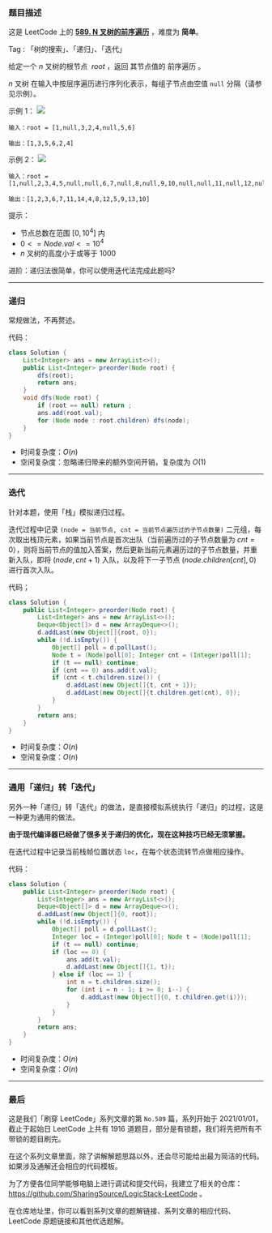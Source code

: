 ### 题目描述

这是 LeetCode 上的 **[589. N 叉树的前序遍历](https://leetcode-cn.com/problems/n-ary-tree-preorder-traversal/solution/gong-shui-san-xie-shu-de-sou-suo-yun-yon-pse1/)** ，难度为 **简单**。

Tag : 「树的搜索」、「递归」、「迭代」



给定一个 $n$ 叉树的根节点  $root$ ，返回 其节点值的 前序遍历 。

$n$ 叉树 在输入中按层序遍历进行序列化表示，每组子节点由空值 `null` 分隔（请参见示例）。

示例 1：
![](https://assets.leetcode.com/uploads/2018/10/12/narytreeexample.png)
```
输入：root = [1,null,3,2,4,null,5,6]

输出：[1,3,5,6,2,4]
```
示例 2：
![](https://assets.leetcode.com/uploads/2019/11/08/sample_4_964.png)
```
输入：root = [1,null,2,3,4,5,null,null,6,7,null,8,null,9,10,null,null,11,null,12,null,13,null,null,14]

输出：[1,2,3,6,7,11,14,4,8,12,5,9,13,10]
```

提示：
* 节点总数在范围 $[0, 10^4]$ 内
* $0 <= Node.val <= 10^4$
* $n$ 叉树的高度小于或等于 $1000$


进阶：递归法很简单，你可以使用迭代法完成此题吗?

---

### 递归

常规做法，不再赘述。

代码：
```java
class Solution {
    List<Integer> ans = new ArrayList<>();
    public List<Integer> preorder(Node root) {
        dfs(root);
        return ans;
    }
    void dfs(Node root) {
        if (root == null) return ;
        ans.add(root.val);
        for (Node node : root.children) dfs(node);
    }
}
```
* 时间复杂度：$O(n)$
* 空间复杂度：忽略递归带来的额外空间开销，复杂度为 $O(1)$

---

### 迭代

针对本题，使用「栈」模拟递归过程。

迭代过程中记录 `(node = 当前节点, cnt = 当前节点遍历过的子节点数量)` 二元组，每次取出栈顶元素，如果当前节点是首次出队（当前遍历过的子节点数量为 $cnt = 0$），则将当前节点的值加入答案，然后更新当前元素遍历过的子节点数量，并重新入队，即将 $(node, cnt + 1)$ 入队，以及将下一子节点 $(node.children[cnt], 0)$ 进行首次入队。

代码；
```java
class Solution {
    public List<Integer> preorder(Node root) {
        List<Integer> ans = new ArrayList<>();
        Deque<Object[]> d = new ArrayDeque<>();
        d.addLast(new Object[]{root, 0});
        while (!d.isEmpty()) {
            Object[] poll = d.pollLast();
            Node t = (Node)poll[0]; Integer cnt = (Integer)poll[1];
            if (t == null) continue;
            if (cnt == 0) ans.add(t.val);
            if (cnt < t.children.size()) {
                d.addLast(new Object[]{t, cnt + 1});
                d.addLast(new Object[]{t.children.get(cnt), 0});
            }
        }
        return ans;
    }
}
```
* 时间复杂度：$O(n)$
* 空间复杂度：$O(n)$

---

### 通用「递归」转「迭代」

另外一种「递归」转「迭代」的做法，是直接模拟系统执行「递归」的过程，这是一种更为通用的做法。

**由于现代编译器已经做了很多关于递归的优化，现在这种技巧已经无须掌握。**

在迭代过程中记录当前栈帧位置状态 `loc`，在每个状态流转节点做相应操作。

代码：
```java
class Solution {
    public List<Integer> preorder(Node root) {
        List<Integer> ans = new ArrayList<>();
        Deque<Object[]> d = new ArrayDeque<>();
        d.addLast(new Object[]{0, root});
        while (!d.isEmpty()) {
            Object[] poll = d.pollLast();
            Integer loc = (Integer)poll[0]; Node t = (Node)poll[1];
            if (t == null) continue;
            if (loc == 0) {
                ans.add(t.val);
                d.addLast(new Object[]{1, t});
            } else if (loc == 1) {
                int n = t.children.size();
                for (int i = n - 1; i >= 0; i--) {
                    d.addLast(new Object[]{0, t.children.get(i)});
                }
            }
        }
        return ans;
    }
}
```
* 时间复杂度：$O(n)$
* 空间复杂度：$O(n)$

---

### 最后

这是我们「刷穿 LeetCode」系列文章的第 `No.589` 篇，系列开始于 2021/01/01，截止于起始日 LeetCode 上共有 1916 道题目，部分是有锁题，我们将先把所有不带锁的题目刷完。

在这个系列文章里面，除了讲解解题思路以外，还会尽可能给出最为简洁的代码。如果涉及通解还会相应的代码模板。

为了方便各位同学能够电脑上进行调试和提交代码，我建立了相关的仓库：https://github.com/SharingSource/LogicStack-LeetCode 。

在仓库地址里，你可以看到系列文章的题解链接、系列文章的相应代码、LeetCode 原题链接和其他优选题解。

